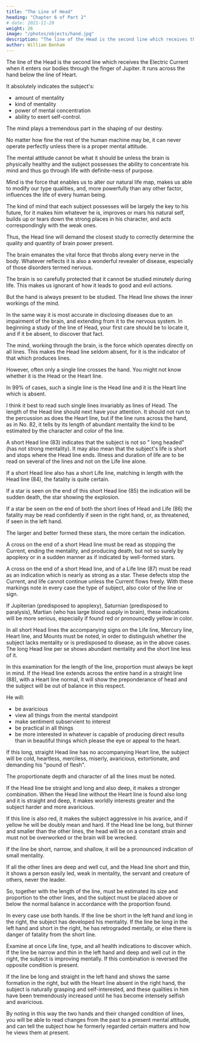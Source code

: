 ```yaml
---
title: "The Line of Head"
heading: "Chapter 6 of Part 2"
# date: 2021-11-20
weight: 26
image: "/photos/objects/hand.jpg"
description: "The line of the Head is the second line which receives the Electric Current when it enters our bodies through the finger of Jupiter"
author: William Benham
---
```




The line of the Head is the second line which receives the Electric Current when it enters our bodies through the finger of Jupiter. It runs <!-- , is the line which may be seen tracing its way --> across the hand below the line of Heart.

<!-- It is an important line, and innumerable experiments have shown that  -->

It absolutely indicates the subject's:
- amount of mentality
- kind of mentality
- power of mental concentration
- ability to exert self-control. 

<!-- The importance of this line will be recognized when we consider what  -->

The mind plays a tremendous part in the shaping of our destiny. 

No matter how fine the rest of the human machine may be, it can never operate perfectly unless there is a proper mental attitude. 

The mental attitude cannot be what it should be unless the brain is physically healthy and the subject possesses the ability to concentrate his mind and thus go through life with definite-ness of purpose. 

Mind is the force that enables us to alter our natural life map, makes us able to modify our type qualities, and, more powerfully than any other factor, influences the life of every human being. 

The kind of mind that each subject possesses will be largely the key to his future, for it makes him whatever he is, improves or mars his natural self, builds up or tears down the strong places in his character, and acts correspondingly with the weak ones. 

Thus, the Head line will demand the closest study to correctly determine the quality and quantity of brain power present. 

<!-- The Line Of Head 239 No. 82.  -->

The brain emanates the vital force that throbs along every nerve in the body. Whatever reflects it is also a wonderful revealer of disease, especially of those disorders termed nervous. 

<!-- As the human brain is locked within the skull and is so extremely delicate and sensitive that physical examination of it cannot be made with safety, it is only when accident has laid bare certain portions that its workings can be studied. Even the closest microscopical examination fails to reveal any essential difference in structure between the brain of a man of high intellectual endowments and blameless moral life and that of a criminal of the most brutal type.

This is verified in post-mortem examinations before a body of scientific experts.  -->

The brain is so carefully protected that it cannot be studied minutely during life. This makes us <!--  that we have not yet learned to locate in it the seats --> ignorant of how it leads to good and evil actions. 

But the hand is always present to be studied. The Head line shows the inner workings of the mind. 

<!-- Therefore, for the present we must be satisfied to use the Head line rather than the brain itself to discover the workings of the mind, and we can feel satisfied that it accurately records the information. 

All of the data which is incorporated in this chapter concerning the Head line is the record of careful examinations and verifications, and it is because these numerous examinations have been so universally accurate that I unhesitatingly state that the line of Head may be relied upon as a revealer of the amount and condition of the mentality of any subject.  -->

In the same way it is most accurate in disclosing diseases due to an impairment of the brain, and extending from it to the nervous system. In beginning a study of the line of Head, your first care should be to locate it, and if it be absent, to discover that fact. 

The mind, working through the brain, is the force which operates directly on all lines. This makes the Head line seldom absent, for it is the indicator of that which produces lines. 

However, often only a single line crosses the hand. You might not know whether it is <!-- , and you may be at a loss to tell whether it is --> the Head or the Heart line. 

In 99% of cases, such a single line is the Head line and it is the Heart line which is absent. 

I think it best to read such single lines invariably as lines of Head. The length of the Head line should next have your attention. It should not run to the percussion as does the Heart line, but if the line runs across the hand, as in No. 82, it tells by its length of abundant mentality the kind to be estimated by the character and color of the line. 

A short Head line (83) indicates that the subject is not so " long headed" (has not strong mentality). It may also mean that the subject's life is short and stops where the Head line ends. Illness and duration of life are to be read on several of the lines and not on the Life line alone.

<!-- The Line Of Head 240 No. 83. The Line Of Head 241 No. 84. The Line Of Head 242 No. 85  -->


If a short Head line also has a short Life line, matching in length with the Head line (84), the fatality is quite certain.

If a star is seen on the end of this short Head line (85) the indication will be sudden death, the star showing the explosion. 

If a star be seen on the end of both the short lines of Head and Life (86) the fatality may be read confidently if seen in the right hand, or, as threatened, if seen in the left hand. 

The larger and better formed these stars, the more certain the indication. 

A cross on the end of a short Head line must be read as stopping the Current, ending the mentality, and producing death, but not so surely by apoplexy or in a sudden manner as if indicated by well-formed stars. 

A cross on the end of a short Head line, and of a Life line (87) must be read as an indication which is nearly as strong as a star. These defects stop the Current, and life cannot continue unless the Current flows freely. With these markings note in every case the type of subject, also color of the line or sign. 

If Jupiterian (predisposed to apoplexy), Saturnian (predisposed to paralysis), Martian (who has large blood supply in brain), these indications will be more serious, especially if found red or pronouncedly yellow in color. 

In all short Head lines the accompanying signs on the Life line, Mercury line, Heart line, and Mounts must be noted, in order to distinguish whether the subject lacks mentality or is predisposed to disease, as in the above cases. The long Head line per se shows abundant mentality and the short line less of it. 

<!-- The Line Of Head 243 No. 86. The Line Of Head 244 No. 87. --> 

In this examination for the length of the line, proportion must always be kept in mind. If the Head line extends across the entire hand in a straight line (88), with a Heart line normal, it will show the preponderance of head and the subject will be out of balance in this respect. 

He will:
- be avaricious
- view all things from the mental standpoint
- make sentiment subservient to interest
- be practical in all things
- be more interested in whatever is capable of producing direct results than in beautiful things which please the eye or appeal to the heart. 

If this long, straight Head line has no accompanying Heart line, the subject will be cold, heartless, merciless, miserly, avaricious, extortionate, and demanding his "pound of flesh". 

The proportionate depth and character of all the lines must be noted. 

If the Head line be straight and long and also deep, it makes a stronger combination. When the Head line without the Heart line is found also long and it is straight and deep, it makes worldly interests greater and the subject harder and more avaricious. 

If this line is also red, it makes the subject aggressive in his avarice, and if yellow he will be doubly mean and hard. If the Head line be long, but thinner and smaller than the other lines, the head will be on a constant strain and must not be overworked or the brain will be wrecked. 

If the line be short, narrow, and shallow, it will be a pronounced indication of small mentality. 

If all the other lines are deep and well cut, and the Head line short and thin, it shows a person easily led, weak in mentality, the servant and creature of others, never the leader. 

So, together with the length of the line, must be estimated its size and proportion to the other lines, and the subject must be placed above or below the normal balance in accordance with the proportion found. 

In every case use both hands. If the line be short in the left hand and long in the right, the subject has developed his mentality. If the line be long in the left hand and short in the right, he has retrograded mentally, or else there is danger of fatality from the short line. 

Examine at once Life line, type, and all health indications to discover which. If the line be narrow and thin in the left hand and deep and well cut in the right, the subject is improving mentally. If this combination is reversed the opposite condition is present. 

If the line be long and straight in the left hand and shows the same formation in the right, but with the Heart line absent in the right hand, the subject is naturally grasping and self-interested, and these qualities in him have been tremendously increased until he has become intensely selfish and avaricious.

By noting in this way the two hands and their changed condition of lines, you will be able to read changes from the past to a present mental attitude, and can tell the subject how he formerly regarded certain matters and how he views them at present. <!-- The Line Of Head Part 2 245 No. 88.  -->
